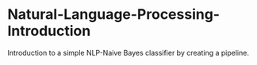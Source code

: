 # Natural-Language-Processing-Introduction
Introduction to a simple NLP-Naive Bayes classifier by creating a pipeline. 
